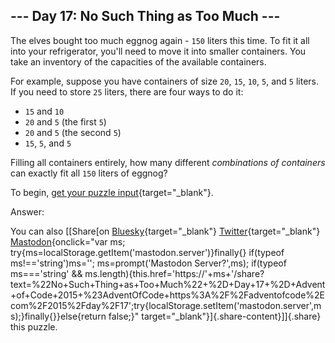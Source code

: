 ## \-\-- Day 17: No Such Thing as Too Much \-\--

The elves bought too much eggnog again - `150` liters this time. To fit
it all into your refrigerator, you\'ll need to move it into smaller
containers. You take an inventory of the capacities of the available
containers.

For example, suppose you have containers of size `20`, `15`, `10`, `5`,
and `5` liters. If you need to store `25` liters, there are four ways to
do it:

-   `15` and `10`
-   `20` and `5` (the first `5`)
-   `20` and `5` (the second `5`)
-   `15`, `5`, and `5`

Filling all containers entirely, how many different *combinations of
containers* can exactly fit all `150` liters of eggnog?

To begin, [get your puzzle input](17/input){target="_blank"}.

Answer:

You can also [\[Share[on
[Bluesky](https://bsky.app/intent/compose?text=%22No+Such+Thing+as+Too+Much%22+%2D+Day+17+%2D+Advent+of+Code+2015+%23AdventOfCode+https%3A%2F%2Fadventofcode%2Ecom%2F2015%2Fday%2F17){target="_blank"}
[Twitter](https://twitter.com/intent/tweet?text=%22No+Such+Thing+as+Too+Much%22+%2D+Day+17+%2D+Advent+of+Code+2015&url=https%3A%2F%2Fadventofcode%2Ecom%2F2015%2Fday%2F17&related=ericwastl&hashtags=AdventOfCode){target="_blank"}
[Mastodon](javascript:void(0);){onclick="var ms; try{ms=localStorage.getItem('mastodon.server')}finally{} if(typeof ms!=='string')ms=''; ms=prompt('Mastodon Server?',ms); if(typeof ms==='string' && ms.length){this.href='https://'+ms+'/share?text=%22No+Such+Thing+as+Too+Much%22+%2D+Day+17+%2D+Advent+of+Code+2015+%23AdventOfCode+https%3A%2F%2Fadventofcode%2Ecom%2F2015%2Fday%2F17';try{localStorage.setItem('mastodon.server',ms);}finally{}}else{return false;}"
target="_blank"}]{.share-content}\]]{.share} this puzzle.
